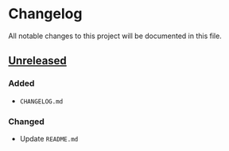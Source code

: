 # Changelog

All notable changes to this project will be documented in this file.

## [Unreleased]

### Added

- `CHANGELOG.md`

### Changed

- Update `README.md`

[Unreleased]: https://github.com/trmphx/git-flow-workflow
